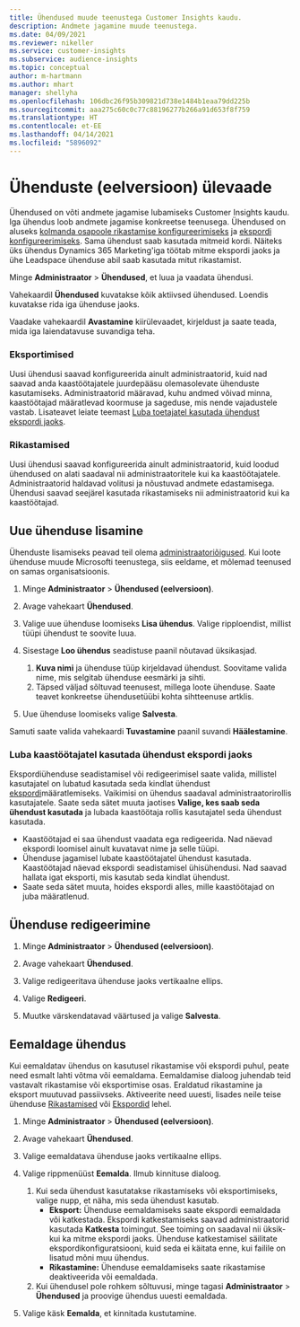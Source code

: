 ```yaml
---
title: Ühendused muude teenustega Customer Insights kaudu.
description: Andmete jagamine muude teenustega.
ms.date: 04/09/2021
ms.reviewer: nikeller
ms.service: customer-insights
ms.subservice: audience-insights
ms.topic: conceptual
author: m-hartmann
ms.author: mhart
manager: shellyha
ms.openlocfilehash: 106dbc26f95b309821d738e1484b1eaa79dd225b
ms.sourcegitcommit: aaa275c60c0c77c88196277b266a91d653f8f759
ms.translationtype: HT
ms.contentlocale: et-EE
ms.lasthandoff: 04/14/2021
ms.locfileid: "5896092"
---
```

# <a name="connections-preview-overview"></a>Ühenduste (eelversioon) ülevaade

Ühendused on võti andmete jagamise lubamiseks Customer Insights kaudu. Iga ühendus loob andmete jagamise konkreetse teenusega. Ühendused on aluseks [kolmanda osapoole rikastamise konfigureerimiseks](enrichment-hub.md) ja [ekspordi konfigureerimiseks](export-destinations.md). Sama ühendust saab kasutada mitmeid kordi. Näiteks üks ühendus Dynamics 365 Marketing'iga töötab mitme ekspordi jaoks ja ühe Leadspace ühenduse abil saab kasutada mitut rikastamist.

Minge **Administraator** > **Ühendused**, et luua ja vaadata ühendusi.

Vahekaardil **Ühendused** kuvatakse kõik aktiivsed ühendused. Loendis kuvatakse rida iga ühenduse jaoks. 

Vaadake vahekaardil **Avastamine** kiirülevaadet, kirjeldust ja saate teada, mida iga laiendatavuse suvandiga teha.

### <a name="exports"></a>Eksportimised

Uusi ühendusi saavad konfigureerida ainult administraatorid, kuid nad saavad anda kaastöötajatele juurdepääsu olemasolevate ühenduste kasutamiseks. Administraatorid määravad, kuhu andmed võivad minna, kaastöötajad määratlevad koormuse ja sageduse, mis nende vajadustele vastab. Lisateavet leiate teemast [Luba toetajatel kasutada ühendust ekspordi jaoks](#allow-contributors-to-use-a-connection-for-exports).

### <a name="enrichments"></a>Rikastamised

Uusi ühendusi saavad konfigureerida ainult administraatorid, kuid loodud ühendused on alati saadaval nii administraatoritele kui ka kaastöötajatele. Administraatorid haldavad volitusi ja nõustuvad andmete edastamisega. Ühendusi saavad seejärel kasutada rikastamiseks nii administraatorid kui ka kaastöötajad.

## <a name="add-a-new-connection"></a>Uue ühenduse lisamine

Ühenduste lisamiseks peavad teil olema [administraatoriõigused](permissions.md). Kui loote ühenduse muude Microsofti teenustega, siis eeldame, et mõlemad teenused on samas organisatsioonis.

1. Minge **Administraator** > **Ühendused (eelversioon)**.

1. Avage vahekaart **Ühendused**.

1. Valige uue ühenduse loomiseks **Lisa ühendus**. Valige ripploendist, millist tüüpi ühendust te soovite luua.

1. Sisestage **Loo ühendus** seadistuse paanil nõutavad üksikasjad. 
   1. **Kuva nimi** ja ühenduse tüüp kirjeldavad ühendust. Soovitame valida nime, mis selgitab ühenduse eesmärki ja sihti.
   1. Täpsed väljad sõltuvad teenusest, millega loote ühenduse. Saate teavet konkreetse ühendusetüübi kohta sihtteenuse artklis.

1. Uue ühenduse loomiseks valige **Salvesta**.

Samuti saate valida vahekaardi **Tuvastamine** paanil suvandi **Häälestamine**.

### <a name="allow-contributors-to-use-a-connection-for-exports"></a>Luba kaastöötajatel kasutada ühendust ekspordi jaoks

Ekspordiühenduse seadistamisel või redigeerimisel saate valida, millistel kasutajatel on lubatud kasutada seda kindlat ühendust [ekspordi](export-destinations.md)määratlemiseks. Vaikimisi on ühendus saadaval administraatorirollis kasutajatele. Saate seda sätet muuta jaotises **Valige, kes saab seda ühendust kasutada** ja lubada kaastöötaja rollis kasutajatel seda ühendust kasutada.

- Kaastöötajad ei saa ühendust vaadata ega redigeerida. Nad näevad ekspordi loomisel ainult kuvatavat nime ja selle tüüpi.
- Ühenduse jagamisel lubate kaastöötajatel ühendust kasutada. Kaastöötajad näevad ekspordi seadistamisel ühisühendusi. Nad saavad hallata igat eksporti, mis kasutab seda kindlat ühendust.
- Saate seda sätet muuta, hoides ekspordi alles, mille kaastöötajad on juba määratlenud.

## <a name="edit-a-connection"></a>Ühenduse redigeerimine

1. Minge **Administraator** > **Ühendused (eelversioon)**.

1. Avage vahekaart **Ühendused**.

1. Valige redigeeritava ühenduse jaoks vertikaalne ellips.

1. Valige **Redigeeri**.

1. Muutke värskendatavad väärtused ja valige **Salvesta**.

## <a name="remove-a-connection"></a>Eemaldage ühendus

Kui eemaldatav ühendus on kasutusel rikastamise või ekspordi puhul, peate need esmalt lahti võtma või eemaldama. Eemaldamise dialoog juhendab teid vastavalt rikastamise või eksportimise osas. Eraldatud rikastamine ja eksport muutuvad passiivseks. Aktiveerite need uuesti, lisades neile teise ühenduse [Rikastamised](enrichment-hub.md) või [Ekspordid](export-destinations.md) lehel.

1. Minge **Administraator** > **Ühendused (eelversioon)**.

1. Avage vahekaart **Ühendused**.

1. Valige eemaldatava ühenduse jaoks vertikaalne ellips.

1. Valige rippmenüüst **Eemalda**. Ilmub kinnituse dialoog.

   1. Kui seda ühendust kasutatakse rikastamiseks või eksportimiseks, valige nupp, et näha, mis seda ühendust kasutab.
      - **Eksport:** Ühenduse eemaldamiseks saate ekspordi eemaldada või katkestada. Ekspordi katkestamiseks saavad administraatorid kasutada **Katkesta** toimingut. See toiming on saadaval nii üksik- kui ka mitme ekspordi jaoks. Ühenduse katkestamisel säilitate ekspordikonfiguratsiooni, kuid seda ei käitata enne, kui failile on lisatud mõni muu ühendus.
      - **Rikastamine:** Ühenduse eemaldamiseks saate rikastamise deaktiveerida või eemaldada. 
   1. Kui ühendusel pole rohkem sõltuvusi, minge tagasi **Administraator** > **Ühendused** ja proovige ühendus uuesti eemaldada.

1. Valige käsk **Eemalda**, et kinnitada kustutamine.


